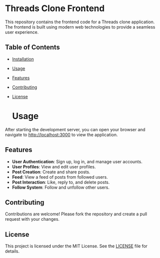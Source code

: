 # Threads Clone Frontend

This repository contains the frontend code for a Threads clone application. The frontend is built using modern web technologies to provide a seamless user experience.

## Table of Contents

- [Installation](#installation)
- [Usage](#usage)
- [Features](#features)
- [Contributing](#contributing)
- [License](#license)

  # Usage

After starting the development server, you can open your browser and navigate to [http://localhost:3000](http://localhost:3000) to view the application.

## Features

- **User Authentication**: Sign up, log in, and manage user accounts.
- **User Profiles**: View and edit user profiles.
- **Post Creation**: Create and share posts.
- **Feed**: View a feed of posts from followed users.
- **Post Interaction**: Like, reply to, and delete posts.
- **Follow System**: Follow and unfollow other users.

## Contributing

Contributions are welcome! Please fork the repository and create a pull request with your changes.

## License

This project is licensed under the MIT License. See the [LICENSE](LICENSE) file for details.
